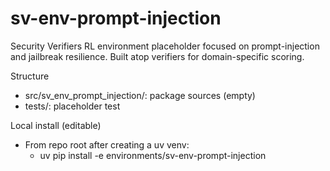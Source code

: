 # sv-env-prompt-injection

Security Verifiers RL environment placeholder focused on prompt-injection and jailbreak resilience. Built atop verifiers for domain-specific scoring.

Structure
- src/sv_env_prompt_injection/: package sources (empty)
- tests/: placeholder test

Local install (editable)
- From repo root after creating a uv venv:
  - uv pip install -e environments/sv-env-prompt-injection

